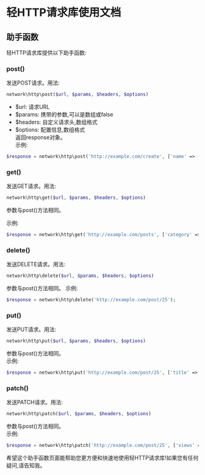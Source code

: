 # 轻HTTP请求库使用文档

## 助手函数

轻HTTP请求库提供以下助手函数:

### post()

发送POST请求。用法:

```php
network\http\post($url, $params, $headers, $options)  
```

- $url: 请求URL  
- $params: 携带的参数,可以是数组或false  
- $headers: 自定义请求头,数组格式  
- $options: 配置信息,数组格式  
返回response对象。  
示例:

```php
$response = network\http\post('http://example.com/create', ['name' => '易航']);
```

### get()

发送GET请求。用法:

```php
network\http\get($url, $params, $headers, $options)
```

参数与post()方法相同。  

示例:

```php
$response = network\http\get('http://example.com/posts', ['category' => 'technology']);
```

### delete()

发送DELETE请求。用法:

```php
network\http\delete($url, $params, $headers, $options)
```

参数与post()方法相同。
示例:

```php
$response = network\http\delete('http://example.com/post/25'); 
```

### put()

发送PUT请求。用法:

```php
network\http\put($url, $params, $headers, $options)
```

参数与post()方法相同。  
示例:

```php  
$response = network\http\put('http://example.com/post/25', ['title' => 'Easy']);
```

### patch()  

发送PATCH请求。用法:

```php
network\http\patch($url, $params, $headers, $options)
```

参数与post()方法相同。  
示例:

```php
$response = network\http\patch('http://example.com/post/25', ['views' => 999]);  
```

希望这个助手函数页面能帮助您更方便和快速地使用轻HTTP请求库!如果您有任何疑问,请告知我。
